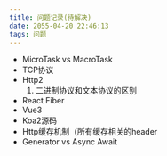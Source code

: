 ```yaml
---
title: 问题记录(待解决)
date: 2055-04-20 22:46:13
tags: 问题
---
```


- MicroTask vs MacroTask
- TCP协议
- Http2
  1. 二进制协议和文本协议的区别
- React Fiber
- Vue3
- Koa2源码
- Http缓存机制（所有缓存相关的header
- Generator vs Async Await